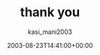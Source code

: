 ---
title: 'thank you'
posts: 1
hash: 't153'
author: 'kasi_mani2003'
date: 2003-08-23T14:41:00+00:00
sources:
  - http://forums.tokipona.org/viewtopic.php%3Ft=153.html
---